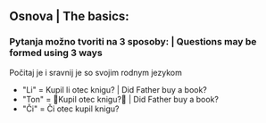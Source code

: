 ## Osnova | The basics:

### Pytanja možno tvoriti na 3 sposoby: | Questions may be formed using 3 ways

Počitaj je i sravnij je so svojim rodnym jezykom

*   "Li" = Kupil li otec knigu? | Did Father buy a book?
*   "Ton" = 🎵Kupil otec knigu?🎵 | Did Father buy a book?
*   "Či" = Či otec kupil knigu?